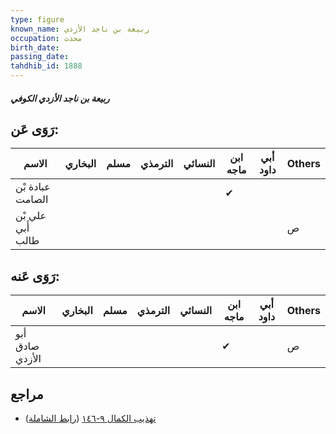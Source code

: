 ```yaml
---
type: figure
known_name: ربيعة بن ناجد الأزدي
occupation: محدث
birth_date:
passing_date:
tahdhib_id: 1888
---
```

##### ربيعة بن ناجد الأزدي الكوفي

## رَوَى عَن:
| الاسم             | البخاري | مسلم | الترمذي | النسائي | ابن ماجه | أبي داود | Others |
| ----------------- | ------- | ---- | ------- | ------- | -------- | -------- | ------ |
| عبادة بْن الصامت  |         |      |         |         | ✔        |          |        |
| علي بْن أَبي طالب |         |      |         |         |          |          | ص      |
## رَوَى عَنه:
| الاسم           | البخاري | مسلم | الترمذي | النسائي | ابن ماجه | أبي داود | Others |
| --------------- | ------- | ---- | ------- | ------- | -------- | -------- | ------ |
| أبو صادق الأزدي |         |      |         |         | ✔        |          | ص      |
## مراجع
- [تهذيب الكمال ٩-١٤٦](obsidian://open?vault=Tahdhib-al-Kamal&file=Figures/١٨٨٨-ربيعة%20بن%20ناجد%20الأزدي%20الكوفي) ([رابط الشاملة](https://shamela.ws/book/3722/4386))